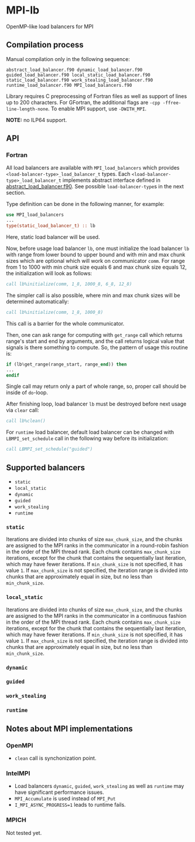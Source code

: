 # MPI-lb

OpenMP-like load balancers for MPI


## Compilation process

Manual compilation only in the following sequence:
```text
abstract_load_balancer.f90 dynamic_load_balancer.f90 guided_load_balancer.f90 local_static_load_balancer.f90 static_load_balancer.f90 work_stealing_load_balancer.f90 runtime_load_balancer.f90 MPI_load_balancers.f90
```
Library requires C preprocessing of Fortran files as well as support of lines up to 200 characters.
For GFortran, the additional flags are `-cpp -ffree-line-length-none`.
To enable MPI support, use `-DWITH_MPI`.

**NOTE:** no ILP64 support.


## API

### Fortran

All load balancers are available with `MPI_load_balancers` which provides `<load-balancer-type>_load_balancer_t` types.
Each `<load-balancer-type>_load_balancer_t` implements abstract interface defined in [abstract_load_balancer.f90](src/Fortran/abstract_load_balancer.f90).
See possible `load-balancer-type`s in the next section.

Type definition can be done in the following manner, for example:
```fortran
use MPI_load_balancers
...
type(static_load_balancer_t) :: lb
```
Here, static load balancer will be used.

Now, before usage load balancer `lb`, one must initialize the load balancer `lb` with range from lower bound to upper bound and with min and max chunk sizes which are optional which will work on communicator `comm`.
For range from 1 to 1000 with min chunk size equals 6 and max chunk size equals 12, the initialization will look as follows:
```fortran
call lb%initialize(comm, 1_8, 1000_8, 6_8, 12_8)
```
The simpler call is also possible, where min and max chunk sizes will be determined automatically:
```fortran
call lb%initialize(comm, 1_8, 1000_8)
```
This call is a barrier for the whole communicator.

Then, one can ask range for computing with `get_range` call which returns range's start and end by arguments, and the call returns logical value that signals is there something to compute.
So, the pattern of usage this routine is:
```fortran
if (lb%get_range(range_start, range_end)) then
...
endif
```
Single call may return only a part of whole range, so, proper call should be inside of `do`-loop.

After finishing loop, load balancer `lb` must be destroyed before next usage via `clear` call:
```fortran
call lb%clean()
```

For `runtime` load balancer, default load balancer can be changed with `LBMPI_set_schedule` call in the following way before its initialization:
```fortran
call LBMPI_set_schedule("guided")
```


## Supported balancers

- `static`
- `local_static`
- `dynamic`
- `guided`
- `work_stealing`
- `runtime`

### `static`

Iterations are divided into chunks of size `max_chunk_size`, and the chunks are assigned to the MPI ranks in the communicator in a round-robin fashion in the order of the MPI thread rank.
Each chunk contains `max_chunk_size` iterations, except for the chunk that contains the sequentially last iteration, which may have fewer iterations.
If `min_chunk_size` is not specified, it has value `1`.
If `max_chunk_size` is not specified, the iteration range is divided into chunks that are approximately equal in size, but no less than `min_chunk_size`.

### `local_static`

Iterations are divided into chunks of size `max_chunk_size`, and the chunks are assigned to the MPI ranks in the communicator in a continuous fashion in the order of the MPI thread rank.
Each chunk contains `max_chunk_size` iterations, except for the chunk that contains the sequentially last iteration, which may have fewer iterations.
If `min_chunk_size` is not specified, it has value `1`.
If `max_chunk_size` is not specified, the iteration range is divided into chunks that are approximately equal in size, but no less than `min_chunk_size`.

### `dynamic`

### `guided`

### `work_stealing`

### `runtime`


## Notes about MPI implementations

### OpenMPI

- `clean` call is synchonization point.

### IntelMPI

- Load balancers `dynamic`, `guided`, `work_stealing` as well as `runtime` may have significant performance issues.
- `MPI_Accumulate` is used instead of `MPI_Put`
- `I_MPI_ASYNC_PROGRESS=1` leads to runtime fails.

### MPICH

Not tested yet.
